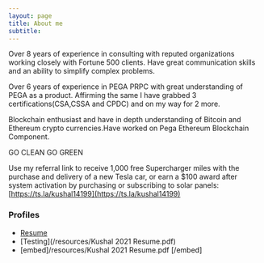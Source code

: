 ```yaml
---
layout: page
title: About me
subtitle:
---
```


Over 8 years of experience in consulting with reputed organizations working closely with Fortune 500 clients. Have great communication skills and an ability to simplify complex problems. 

Over 6 years of experience in PEGA PRPC with great understanding of PEGA as a product.
Affirming the same I have grabbed 3 certifications(CSA,CSSA and CPDC) and on my way for 2 more.

Blockchain enthusiast and have in depth understanding of Bitcoin and Ethereum crypto currencies.Have worked on Pega Ethereum Blockchain Component.

GO CLEAN GO GREEN

Use my referral link to receive 1,000 free Supercharger miles with the purchase and delivery of a new Tesla car, or earn a $100 award after system activation by purchasing or subscribing to solar panels: [https://ts.la/kushal14199](https://ts.la/kushal14199)


### Profiles
* [Resume](Resume.md)
* [Testing](/resources/Kushal 2021 Resume.pdf)
* [embed]/resources/Kushal 2021 Resume.pdf [/embed]
